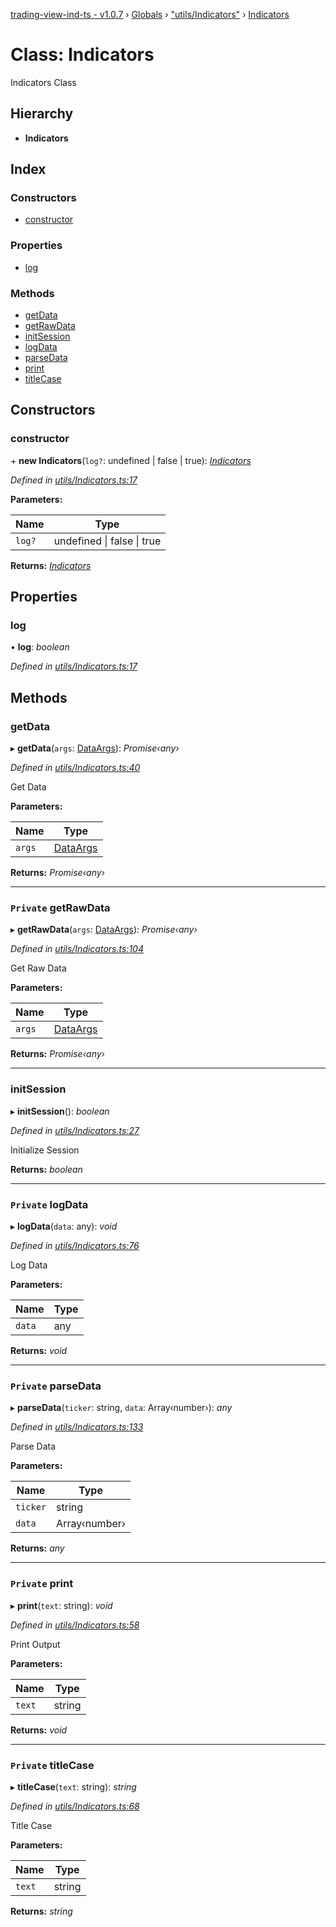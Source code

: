 [trading-view-ind-ts - v1.0.7](../README.md) › [Globals](../globals.md) › ["utils/Indicators"](../modules/_utils_indicators_.md) › [Indicators](_utils_indicators_.indicators.md)

# Class: Indicators

Indicators Class

## Hierarchy

* **Indicators**

## Index

### Constructors

* [constructor](_utils_indicators_.indicators.md#constructor)

### Properties

* [log](_utils_indicators_.indicators.md#log)

### Methods

* [getData](_utils_indicators_.indicators.md#getdata)
* [getRawData](_utils_indicators_.indicators.md#private-getrawdata)
* [initSession](_utils_indicators_.indicators.md#initsession)
* [logData](_utils_indicators_.indicators.md#private-logdata)
* [parseData](_utils_indicators_.indicators.md#private-parsedata)
* [print](_utils_indicators_.indicators.md#private-print)
* [titleCase](_utils_indicators_.indicators.md#private-titlecase)

## Constructors

###  constructor

\+ **new Indicators**(`log?`: undefined | false | true): *[Indicators](_utils_indicators_.indicators.md)*

*Defined in [utils/Indicators.ts:17](https://github.com/edmundpf/trading-view-ind-ts/blob/f572e04/src/utils/Indicators.ts#L17)*

**Parameters:**

Name | Type |
------ | ------ |
`log?` | undefined &#124; false &#124; true |

**Returns:** *[Indicators](_utils_indicators_.indicators.md)*

## Properties

###  log

• **log**: *boolean*

*Defined in [utils/Indicators.ts:17](https://github.com/edmundpf/trading-view-ind-ts/blob/f572e04/src/utils/Indicators.ts#L17)*

## Methods

###  getData

▸ **getData**(`args`: [DataArgs](../interfaces/_utils_types_.dataargs.md)): *Promise‹any›*

*Defined in [utils/Indicators.ts:40](https://github.com/edmundpf/trading-view-ind-ts/blob/f572e04/src/utils/Indicators.ts#L40)*

Get Data

**Parameters:**

Name | Type |
------ | ------ |
`args` | [DataArgs](../interfaces/_utils_types_.dataargs.md) |

**Returns:** *Promise‹any›*

___

### `Private` getRawData

▸ **getRawData**(`args`: [DataArgs](../interfaces/_utils_types_.dataargs.md)): *Promise‹any›*

*Defined in [utils/Indicators.ts:104](https://github.com/edmundpf/trading-view-ind-ts/blob/f572e04/src/utils/Indicators.ts#L104)*

Get Raw Data

**Parameters:**

Name | Type |
------ | ------ |
`args` | [DataArgs](../interfaces/_utils_types_.dataargs.md) |

**Returns:** *Promise‹any›*

___

###  initSession

▸ **initSession**(): *boolean*

*Defined in [utils/Indicators.ts:27](https://github.com/edmundpf/trading-view-ind-ts/blob/f572e04/src/utils/Indicators.ts#L27)*

Initialize Session

**Returns:** *boolean*

___

### `Private` logData

▸ **logData**(`data`: any): *void*

*Defined in [utils/Indicators.ts:76](https://github.com/edmundpf/trading-view-ind-ts/blob/f572e04/src/utils/Indicators.ts#L76)*

Log Data

**Parameters:**

Name | Type |
------ | ------ |
`data` | any |

**Returns:** *void*

___

### `Private` parseData

▸ **parseData**(`ticker`: string, `data`: Array‹number›): *any*

*Defined in [utils/Indicators.ts:133](https://github.com/edmundpf/trading-view-ind-ts/blob/f572e04/src/utils/Indicators.ts#L133)*

Parse Data

**Parameters:**

Name | Type |
------ | ------ |
`ticker` | string |
`data` | Array‹number› |

**Returns:** *any*

___

### `Private` print

▸ **print**(`text`: string): *void*

*Defined in [utils/Indicators.ts:58](https://github.com/edmundpf/trading-view-ind-ts/blob/f572e04/src/utils/Indicators.ts#L58)*

Print Output

**Parameters:**

Name | Type |
------ | ------ |
`text` | string |

**Returns:** *void*

___

### `Private` titleCase

▸ **titleCase**(`text`: string): *string*

*Defined in [utils/Indicators.ts:68](https://github.com/edmundpf/trading-view-ind-ts/blob/f572e04/src/utils/Indicators.ts#L68)*

Title Case

**Parameters:**

Name | Type |
------ | ------ |
`text` | string |

**Returns:** *string*
